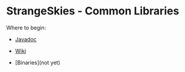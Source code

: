 # StrangeSkies - Common Libraries

Where to begin:

* [Javadoc](https://strangeskies.github.io/uk.co.strangeskies/)

* [Wiki](https://github.com/StrangeSkies/uk.co.strangeskies/wiki)

* [Binaries](not yet)
